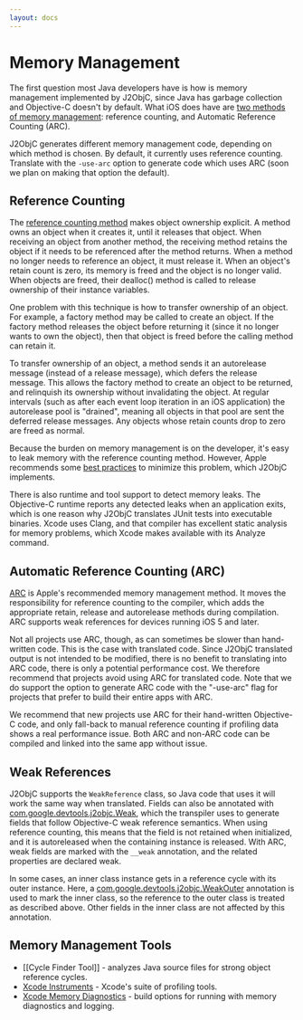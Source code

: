 ```yaml
---
layout: docs
---
```


# Memory Management

The first question most Java developers have is how is memory management implemented by J2ObjC, since Java has garbage collection and Objective-C doesn't by default.  What iOS does have are [two methods of memory management](http://developer.apple.com/library/mac/#documentation/Cocoa/Conceptual/MemoryMgmt/Articles/MemoryMgmt.html): reference counting, and Automatic Reference Counting (ARC).  

J2ObjC generates different memory management code, depending on which method is chosen.  By default, it currently uses reference counting.  Translate with the `-use-arc` option to generate code which uses ARC (soon we plan on making that option the default).

## Reference Counting

The [reference counting method](http://developer.apple.com/library/mac/#documentation/Cocoa/Conceptual/MemoryMgmt/Articles/mmRules.html#//apple_ref/doc/uid/20000994-BAJHFBGH) makes object ownership explicit.  A method owns an object when it creates it, until it releases that object.  When receiving an object from another method, the receiving method retains the object if it needs to be referenced after the method returns.  When a method no longer needs to reference an object, it must release it.  When an object's retain count is zero, its memory is freed and the object is no longer valid. When objects are freed, their dealloc() method is called to release ownership of their instance variables.

One problem with this technique is how to transfer ownership of an object. For example, a factory method may be called to create an object. If the factory method releases the object before returning it (since it no longer wants to own the object), then that object is freed before the calling method can retain it.

To transfer ownership of an object, a method sends it an autorelease message (instead of a release message), which defers the release message.  This allows the factory method to create an object to be returned, and relinquish its ownership without invalidating the object. At regular intervals (such as after each event loop iteration in an iOS application) the autorelease pool is "drained", meaning all objects in that pool are sent the deferred release messages. Any objects whose retain counts drop to zero are freed as normal.

Because the burden on memory management is on the developer, it's easy to leak memory with the reference counting method.  However, Apple recommends some [best practices](http://developer.apple.com/library/mac/#documentation/Cocoa/Conceptual/MemoryMgmt/Articles/mmPractical.html#//apple_ref/doc/uid/TP40004447-SW1) to minimize this problem, which J2ObjC implements.  

There is also runtime and tool support to detect memory leaks.  The Objective-C runtime reports any detected leaks when an application exits, which is one reason why J2ObjC translates JUnit tests into executable binaries. Xcode uses Clang, and that compiler has excellent static analysis for memory problems, which Xcode makes available with its Analyze command.

## Automatic Reference Counting (ARC)

[ARC](http://developer.apple.com/library/mac/#releasenotes/ObjectiveC/RN-TransitioningToARC/_index.html#//apple_ref/doc/uid/TP40011226) is Apple's recommended memory management method. It moves the responsibility for reference counting to the compiler, which adds the appropriate retain, release and autorelease methods during compilation.  ARC supports weak references for devices running iOS 5 and later. 

Not all projects use ARC, though, as can sometimes be slower than hand-written code. This is the case with translated code. Since J2ObjC translated output is not intended to be modified, there is no benefit to translating into ARC code, there is only a potential performance cost. We therefore recommend that projects avoid using ARC for translated code. Note that we do support the option to generate ARC code with the "-use-arc" flag for projects that prefer to build their entire apps with ARC.

We recommend that new projects use ARC for their hand-written Objective-C code, and only fall-back to manual reference counting if profiling data shows a real performance issue. Both ARC and non-ARC code can be compiled and linked into the same app without issue.

## Weak References

J2ObjC supports the `WeakReference` class, so Java code that uses it will work the same way when translated.  Fields can also be annotated with [com.google.devtools.j2objc.Weak](Weak), which the transpiler uses to generate fields that follow Objective-C weak reference semantics.  When using reference counting, this means that the field is not retained when initialized, and it is autoreleased when the containing instance is released.  With ARC, weak fields are marked with the `__weak` annotation, and the related properties are declared weak.

In some cases, an inner class instance gets in a reference cycle with its outer instance.  Here, a [com.google.devtools.j2objc.WeakOuter](WeakOuter) annotation is used to mark the inner class, so the reference to the outer class is treated as described above.  Other fields in the inner class are not affected by this annotation.

## Memory Management Tools

- [[Cycle Finder Tool]] - analyzes Java source files for strong object reference cycles.
- [Xcode Instruments](https://developer.apple.com/library/mac/documentation/DeveloperTools/Conceptual/InstrumentsUserGuide/InstrumentsQuickStart/InstrumentsQuickStart.html) - Xcode's suite of profiling tools.
- [Xcode Memory Diagnostics](https://developer.apple.com/library/mac/recipes/xcode_help-scheme_editor/Articles/SchemeDiagnostics.html) - build options for running with memory diagnostics and logging. 
